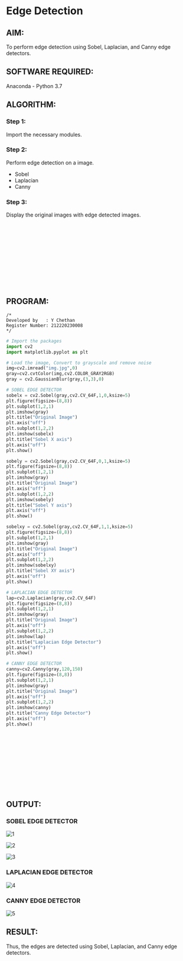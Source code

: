 # Edge Detection

## AIM:
To perform edge detection using Sobel, Laplacian, and Canny edge detectors.

## SOFTWARE REQUIRED:
Anaconda - Python 3.7

## ALGORITHM:
### Step 1:
Import the necessary modules.

### Step 2:
Perform edge detection on a image. 
- Sobel 
- Laplacian
- Canny

### Step 3:
Display the original images with edge detected images.

<br><br><br><br><br><br><br><br><br><br>

## PROGRAM:
```
/*
Developed by   : Y Chethan
Register Number: 212220230008
*/
```
``` Python
# Import the packages
import cv2
import matplotlib.pyplot as plt

# Load the image, Convert to grayscale and remove noise
img=cv2.imread("img.jpg",0)
gray=cv2.cvtColor(img,cv2.COLOR_GRAY2RGB)
gray = cv2.GaussianBlur(gray,(3,3),0)

# SOBEL EDGE DETECTOR
sobelx = cv2.Sobel(gray,cv2.CV_64F,1,0,ksize=5)
plt.figure(figsize=(8,8))
plt.subplot(1,2,1)
plt.imshow(gray)
plt.title("Original Image")
plt.axis("off")
plt.subplot(1,2,2)
plt.imshow(sobelx)
plt.title("Sobel X axis")
plt.axis("off")
plt.show()

sobely = cv2.Sobel(gray,cv2.CV_64F,0,1,ksize=5)
plt.figure(figsize=(8,8))
plt.subplot(1,2,1)
plt.imshow(gray)
plt.title("Original Image")
plt.axis("off")
plt.subplot(1,2,2)
plt.imshow(sobely)
plt.title("Sobel Y axis")
plt.axis("off")
plt.show()

sobelxy = cv2.Sobel(gray,cv2.CV_64F,1,1,ksize=5)
plt.figure(figsize=(8,8))
plt.subplot(1,2,1)
plt.imshow(gray)
plt.title("Original Image")
plt.axis("off")
plt.subplot(1,2,2)
plt.imshow(sobelxy)
plt.title("Sobel XY axis")
plt.axis("off")
plt.show()

# LAPLACIAN EDGE DETECTOR
lap=cv2.Laplacian(gray,cv2.CV_64F)
plt.figure(figsize=(8,8))
plt.subplot(1,2,1)
plt.imshow(gray)
plt.title("Original Image")
plt.axis("off")
plt.subplot(1,2,2)
plt.imshow(lap)
plt.title("Laplacian Edge Detector")
plt.axis("off")
plt.show()

# CANNY EDGE DETECTOR
canny=cv2.Canny(gray,120,150)
plt.figure(figsize=(8,8))
plt.subplot(1,2,1)
plt.imshow(gray)
plt.title("Original Image")
plt.axis("off")
plt.subplot(1,2,2)
plt.imshow(canny)
plt.title("Canny Edge Detector")
plt.axis("off")
plt.show()
```

<br><br><br><br><br><br><br><br><br>

## OUTPUT:
### SOBEL EDGE DETECTOR
![1](https://user-images.githubusercontent.com/75234991/168417180-31fa9de4-2c3d-4b05-896e-f5c7a051211c.png)

![2](https://user-images.githubusercontent.com/75234991/168417182-c154b351-8b89-4038-bad5-a83abdab35a7.png)

![3](https://user-images.githubusercontent.com/75234991/168417186-cbd69075-77a2-4e6e-9cab-afaefd69a479.png)

### LAPLACIAN EDGE DETECTOR

![4](https://user-images.githubusercontent.com/75234991/168417194-b1f17c38-d18b-4e66-9a6e-7d61ae14bd97.png)

### CANNY EDGE DETECTOR

![5](https://user-images.githubusercontent.com/75234991/168417218-a9a403a3-1c6d-4362-b524-4352cc9693db.png)

## RESULT:
Thus, the edges are detected using Sobel, Laplacian, and Canny edge detectors.
